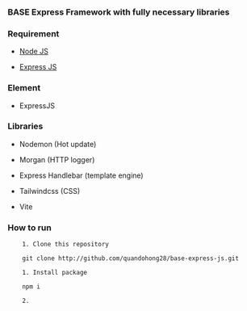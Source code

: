 ### BASE Express Framework with fully necessary libraries

### Requirement

- [Node JS](https://nodejs.org)

- [Express JS](https://www.npmjs.com/package/express)

### Element

- ExpressJS

### Libraries

- Nodemon (Hot update)

- Morgan (HTTP logger)  

- Express Handlebar (template engine)

- Tailwindcss (CSS)

- Vite

### How to run

```
    1. Clone this repository

    git clone http://github.com/quandohong28/base-express-js.git

    1. Install package

    npm i

    2.
```